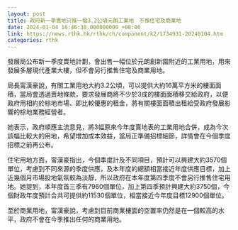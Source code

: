```yaml
---
layout: post
title: 政府新一季賣地只推一幅3.2公頃元朗工業地　不推住宅及商業地
date: 2024-01-04 16:46:38.000000000 +08:00
link: https://news.rthk.hk/rthk/ch/component/k2/1734931-20240104.htm
categories: rthk
---
```


發展局公布新一季度賣地計劃，會出售一幅位於元朗創新園附近的工業用地，用來發展多層現代產業大樓，但不會另行推售住宅及商業用地。

局長甯漢豪說，有關工業用地大約3.2公頃，可以提供大約16萬平方米的樓面面積，當局會透過賣地條款，要求發展商將不少於3成的樓面面積移交給政府，以便政府用相約於棕地市場、即比較優惠的租金，將有關樓面面積出租給受政府發展影響的棕地業務經營者。

她表示，政府順應主流意見，將3幅原來今年度賣地表的工業用地合併，成為今次該幅比較大的用地，希望增加成本效益，當局正準備招標細節，詳情會在今個季度招標之前再公布。

住宅用地方面，甯漢豪指出，今個季度計及不同項目，預計可以興建大約3570個單位，考慮到不同來源的季度供應，及本年度的總額相當接近年度供應目標，加上近幾個月市場投地氣氛較為淡靜，所以政府在本年度第四季度不會另行推售住宅用地。她提到，本年度首三季有7960個單位，加上第四季預計興建大約3750個，今個財政年度預計合共可提供約11530個單位，相當接近今年度目標12900個單位。

至於商業用地，甯漢豪說，考慮到目前商業樓面的空置率仍然是在一個較高的水平，政府不會在今季推出任何的商業用地。
